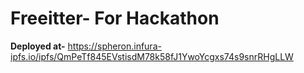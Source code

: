# Freeitter- For Hackathon
**Deployed at-** https://spheron.infura-ipfs.io/ipfs/QmPeTf845EVstisdM78k58fJ1YwoYcgxs74s9snrRHgLLW
